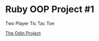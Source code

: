 # Ruby OOP Project #1 
Two Player Tic Tac Toe

[The Odin Project](http://www.theodinproject.com/ruby-programming/oop?ref=lnav)